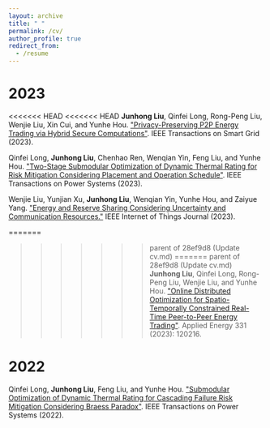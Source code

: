 ```yaml
---
layout: archive
title: " "
permalink: /cv/
author_profile: true
redirect_from:
  - /resume
---
```



2023
======
<<<<<<< HEAD
<<<<<<< HEAD
**Junhong Liu**, Qinfei Long, Rong-Peng Liu, Wenjie Liu, Xin Cui, and Yunhe Hou. ["Privacy-Preserving P2P Energy Trading via Hybrid Secure Computations"](https://ieeexplore.ieee.org/document/10176288). IEEE Transactions on Smart Grid (2023).

Qinfei Long, **Junhong Liu**, Chenhao Ren, Wenqian Yin, Feng Liu, and Yunhe Hou. ["Two-Stage Submodular Optimization of Dynamic Thermal Rating for Risk Mitigation Considering Placement and Operation Schedule"](https://ieeexplore.ieee.org/document/10164262). IEEE Transactions on Power Systems (2023).

Wenjie Liu, Yunjian Xu, **Junhong Liu**, Wenqian Yin, Yunhe Hou, and Zaiyue Yang. ["Energy and Reserve Sharing Considering Uncertainty and Communication Resources."](https://ieeexplore.ieee.org/document/10059119) IEEE Internet of Things Journal (2023).

=======
>>>>>>> parent of 28ef9d8 (Update cv.md)
=======
>>>>>>> parent of 28ef9d8 (Update cv.md)
**Junhong Liu**, Qinfei Long, Rong-Peng Liu, Wenjie Liu, and Yunhe Hou. ["Online Distributed Optimization for Spatio-Temporally Constrained Real-Time Peer-to-Peer Energy Trading"](https://www.sciencedirect.com/science/article/abs/pii/S0306261922014738). Applied Energy 331 (2023): 120216.

2022
======

Qinfei Long, **Junhong Liu**, Feng Liu, and Yunhe Hou. ["Submodular Optimization of Dynamic Thermal Rating for Cascading Failure Risk Mitigation Considering Braess Paradox"](https://ieeexplore.ieee.org/abstract/document/9893388). IEEE Transactions on Power Systems (2022).
